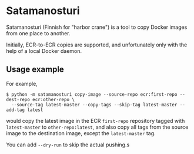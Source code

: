 # Satamanosturi

Satamanosturi (Finnish for "harbor crane") is a tool to copy Docker images from one place to another.

Initially, ECR-to-ECR copies are supported, and unfortunately only with the help of a local Docker daemon.

## Usage example

For example, 
```
$ python -m satamanosturi copy-image --source-repo ecr:first-repo --dest-repo ecr:other-repo \
  --source-tag latest-master --copy-tags --skip-tag latest-master --add-tag latest
```
would copy the latest image in the ECR `first-repo` repository tagged with `latest-master` to
`other-repo:latest`, and also copy all tags from the source image to the destination image,
except the `latest-master` tag.

You can add `--dry-run` to skip the actual pushing.s
